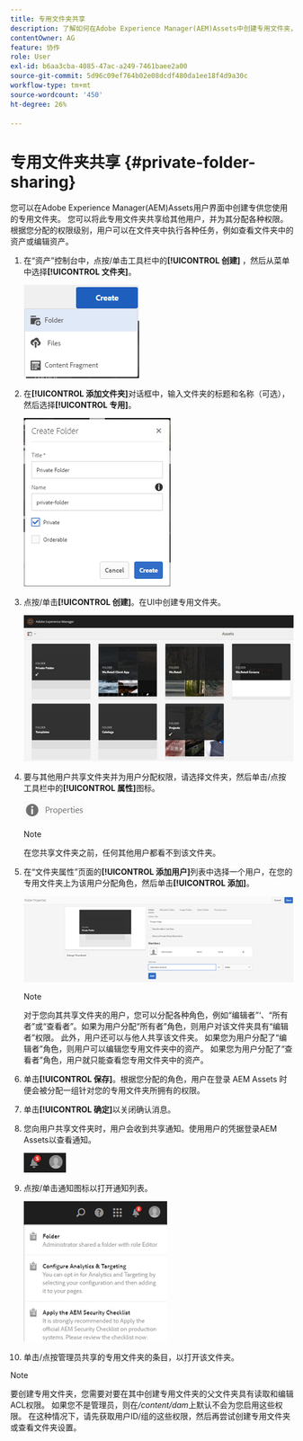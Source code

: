 ```yaml
---
title: 专用文件夹共享
description: 了解如何在Adobe Experience Manager(AEM)Assets中创建专用文件夹，并将其与其他用户共享，以及如何为其分配各种权限。
contentOwner: AG
feature: 协作
role: User
exl-id: b6aa3cba-4085-47ac-a249-7461baee2a00
source-git-commit: 5d96c09ef764b02e08dcdf480da1ee18f4d9a30c
workflow-type: tm+mt
source-wordcount: '450'
ht-degree: 26%

---
```


# 专用文件夹共享 {#private-folder-sharing}

您可以在Adobe Experience Manager(AEM)Assets用户界面中创建专供您使用的专用文件夹。 您可以将此专用文件夹共享给其他用户，并为其分配各种权限。 根据您分配的权限级别，用户可以在文件夹中执行各种任务，例如查看文件夹中的资产或编辑资产。

1. 在“资产”控制台中，点按/单击工具栏中的&#x200B;**[!UICONTROL 创建]** ，然后从菜单中选择&#x200B;**[!UICONTROL 文件夹]**。

   ![chlimage_1-411](assets/chlimage_1-411.png)

1. 在&#x200B;**[!UICONTROL 添加文件夹]**&#x200B;对话框中，输入文件夹的标题和名称（可选），然后选择&#x200B;**[!UICONTROL 专用]**。

   ![chlimage_1-412](assets/chlimage_1-412.png)

1. 点按/单击&#x200B;**[!UICONTROL 创建]**。在UI中创建专用文件夹。

   ![chlimage_1-413](assets/chlimage_1-413.png)

1. 要与其他用户共享文件夹并为用户分配权限，请选择文件夹，然后单击/点按工具栏中的&#x200B;**[!UICONTROL 属性]**&#x200B;图标。

   ![chlimage_1-414](assets/chlimage_1-414.png)

   >[!NOTE]
   >
   >在您共享文件夹之前，任何其他用户都看不到该文件夹。

1. 在“文件夹属性”页面的&#x200B;**[!UICONTROL 添加用户]**&#x200B;列表中选择一个用户，在您的专用文件夹上为该用户分配角色，然后单击&#x200B;**[!UICONTROL 添加]**。

   ![chlimage_1-415](assets/chlimage_1-415.png)

   >[!NOTE]
   >
   >对于您向其共享文件夹的用户，您可以分配各种角色，例如“编辑者”‘、“所有者”或“查看者”。如果为用户分配“所有者”角色，则用户对该文件夹具有“编辑者”权限。 此外，用户还可以与他人共享该文件夹。 如果您为用户分配了“编辑者”角色，则用户可以编辑您专用文件夹中的资产。 如果您为用户分配了“查看者”角色，用户就只能查看您专用文件夹中的资产。

1. 单击&#x200B;**[!UICONTROL 保存]**。根据您分配的角色，用户在登录 AEM Assets 时便会被分配一组针对您的专用文件夹所拥有的权限。
1. 单击&#x200B;**[!UICONTROL 确定]**&#x200B;以关闭确认消息。
1. 您向用户共享文件夹时，用户会收到共享通知。使用用户的凭据登录AEM Assets以查看通知。

   ![chlimage_1-416](assets/chlimage_1-416.png)

1. 点按/单击通知图标以打开通知列表。

   ![chlimage_1-417](assets/chlimage_1-417.png)

1. 单击/点按管理员共享的专用文件夹的条目，以打开该文件夹。

>[!NOTE]
>
>要创建专用文件夹，您需要对要在其中创建专用文件夹的父文件夹具有读取和编辑ACL权限。 如果您不是管理员，则在&#x200B;*/content/dam*&#x200B;上默认不会为您启用这些权限。 在这种情况下，请先获取用户ID/组的这些权限，然后再尝试创建专用文件夹或查看文件夹设置。
